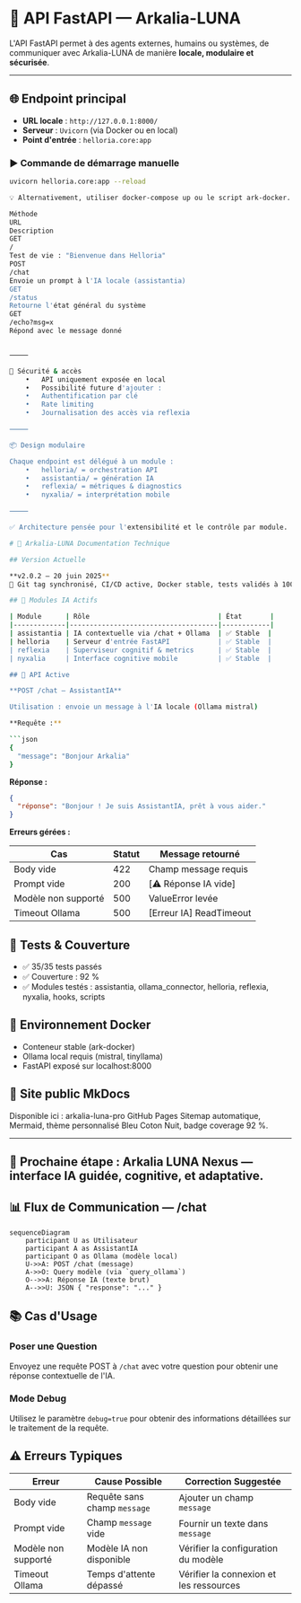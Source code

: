 # 🚀 API FastAPI — Arkalia-LUNA

L'API FastAPI permet à des agents externes, humains ou systèmes, de communiquer avec Arkalia-LUNA de manière **locale, modulaire et sécurisée**.

---

## 🌐 Endpoint principal

- **URL locale** : `http://127.0.0.1:8000/`
- **Serveur** : `Uvicorn` (via Docker ou en local)
- **Point d'entrée** : `helloria.core:app`

### ▶️ Commande de démarrage manuelle

```bash
uvicorn helloria.core:app --reload

💡 Alternativement, utiliser docker-compose up ou le script ark-docker.

Méthode
URL
Description
GET
/
Test de vie : "Bienvenue dans Helloria"
POST
/chat
Envoie un prompt à l'IA locale (assistantia)
GET
/status
Retourne l'état général du système
GET
/echo?msg=x
Répond avec le message donné


⸻

🔐 Sécurité & accès
	•	API uniquement exposée en local
	•	Possibilité future d'ajouter :
	•	Authentification par clé
	•	Rate limiting
	•	Journalisation des accès via reflexia

⸻

📦 Design modulaire

Chaque endpoint est délégué à un module :
	•	helloria/ = orchestration API
	•	assistantia/ = génération IA
	•	reflexia/ = métriques & diagnostics
	•	nyxalia/ = interprétation mobile

⸻

✅ Architecture pensée pour l'extensibilité et le contrôle par module.

# 📌 Arkalia-LUNA Documentation Technique

## Version Actuelle

**v2.0.2 — 20 juin 2025**
🔄 Git tag synchronisé, CI/CD active, Docker stable, tests validés à 100 %

## 🧠 Modules IA Actifs

| Module      | Rôle                                | État       |
|-------------|-------------------------------------|------------|
| assistantia | IA contextuelle via /chat + Ollama  | ✅ Stable  |
| helloria    | Serveur d'entrée FastAPI            | ✅ Stable  |
| reflexia    | Superviseur cognitif & metrics      | ✅ Stable  |
| nyxalia     | Interface cognitive mobile          | ✅ Stable  |

## 🚀 API Active

**POST /chat — AssistantIA**

Utilisation : envoie un message à l'IA locale (Ollama mistral)

**Requête :**

```json
{
  "message": "Bonjour Arkalia"
}
```

**Réponse :**

```json
{
  "réponse": "Bonjour ! Je suis AssistantIA, prêt à vous aider."
}
```

**Erreurs gérées :**

| Cas               | Statut | Message retourné            |
|-------------------|--------|-----------------------------|
| Body vide         | 422    | Champ message requis        |
| Prompt vide       | 200    | [⚠️ Réponse IA vide]        |
| Modèle non supporté | 500  | ValueError levée            |
| Timeout Ollama    | 500    | [Erreur IA] ReadTimeout     |

## 🧪 Tests & Couverture

- ✅ 35/35 tests passés
- ✅ Couverture : 92 %
- ✅ Modules testés : assistantia, ollama_connector, helloria, reflexia, nyxalia, hooks, scripts

## 🐳 Environnement Docker

- Conteneur stable (ark-docker)
- Ollama local requis (mistral, tinyllama)
- FastAPI exposé sur localhost:8000

## 📘 Site public MkDocs

Disponible ici : arkalia-luna-pro GitHub Pages
Sitemap automatique, Mermaid, thème personnalisé Bleu Coton Nuit, badge coverage 92 %.

---

## 🧭 Prochaine étape : Arkalia LUNA Nexus — interface IA guidée, cognitive, et adaptative.

## 📊 Flux de Communication — /chat

```mermaid
sequenceDiagram
    participant U as Utilisateur
    participant A as AssistantIA
    participant O as Ollama (modèle local)
    U->>A: POST /chat (message)
    A->>O: Query modèle (via `query_ollama`)
    O-->>A: Réponse IA (texte brut)
    A-->>U: JSON { "response": "..." }
```

## 📚 Cas d'Usage

### Poser une Question
Envoyez une requête POST à `/chat` avec votre question pour obtenir une réponse contextuelle de l'IA.

### Mode Debug
Utilisez le paramètre `debug=true` pour obtenir des informations détaillées sur le traitement de la requête.

## ⚠️ Erreurs Typiques

| Erreur               | Cause Possible                  | Correction Suggestée            |
|----------------------|---------------------------------|---------------------------------|
| Body vide            | Requête sans champ `message`    | Ajouter un champ `message`      |
| Prompt vide          | Champ `message` vide            | Fournir un texte dans `message` |
| Modèle non supporté  | Modèle IA non disponible        | Vérifier la configuration du modèle |
| Timeout Ollama       | Temps d'attente dépassé         | Vérifier la connexion et les ressources |